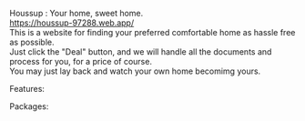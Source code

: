 Houssup : Your home, sweet home.  
https://houssup-97288.web.app/   
This is a website for finding your preferred comfortable home as hassle free as possible.  
Just click the "Deal" button, and we will handle all the documents and process for you, for a price of course.  
You may just lay back and watch your own home becomimg yours.  

Features:




Packages:
